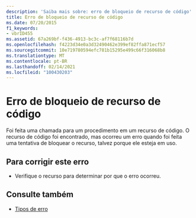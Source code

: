```yaml
---
description: 'Saiba mais sobre: erro de bloqueio de recurso de código'
title: Erro de bloqueio de recurso de código
ms.date: 07/20/2015
f1_keywords:
- vbrID455
ms.assetid: 67a269bf-f436-4913-bc3c-af7f68116b7d
ms.openlocfilehash: f4223d34e0a3d32490462e399ef82ffa871ecf57
ms.sourcegitcommit: 10e719780594efc781b15295e499c66f316068b8
ms.translationtype: MT
ms.contentlocale: pt-BR
ms.lasthandoff: 02/14/2021
ms.locfileid: "100430203"
---
```

# <a name="code-resource-lock-error"></a>Erro de bloqueio de recurso de código

Foi feita uma chamada para um procedimento em um recurso de código. O recurso de código foi encontrado, mas ocorreu um erro quando foi feita uma tentativa de bloquear o recurso, talvez porque ele esteja em uso.  
  
## <a name="to-correct-this-error"></a>Para corrigir este erro  
  
- Verifique o recurso para determinar por que o erro ocorreu.  
  
## <a name="see-also"></a>Consulte também

- [Tipos de erro](../programming-guide/language-features/error-types.md)
